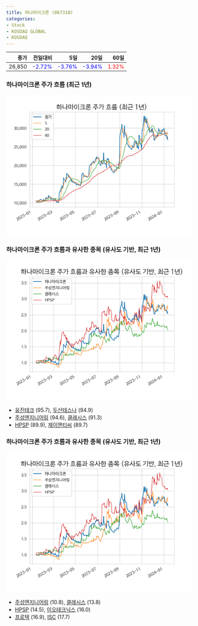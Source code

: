 ```yaml
---
title: 하나마이크론 (067310)
categories:
- Stock
- KOSDAQ GLOBAL
- KOSDAQ
---
```


|종가|전일대비|5일|20일|60일|
|---:|-------:|--:|---:|---:|
|26,850|<span style="color: blue">-2.72%</span>|<span style="color: blue">-3.76%</span>|<span style="color: blue">-3.94%</span>|<span style="color: red">1.32%</span>|

<!-- more -->
### 하나마이크론 주가 흐름 (최근 1년)
![067310](/assets/images/stock/067310.png)


### 하나마이크론 주가 흐름과 유사한 종목 (유사도 기반, 최근 1년)
![067310](/assets/images/stock/067310_sim.png)

- [유진테크](/084370/) (95.7), [두산테스나](/131970/) (94.9)
- [주성엔지니어링](/036930/) (94.6), [클래시스](/214150/) (91.3)
- [HPSP](/403870/) (89.9), [제이앤티씨](/204270/) (89.7)


### 하나마이크론 주가 흐름과 유사한 종목 (유사도 기반, 최근 1년)
![067310](/assets/images/stock/067310_sim.png)

- [주성엔지니어링](/036930/) (10.8), [클래시스](/214150/) (13.8)
- [HPSP](/403870/) (14.5), [이오테크닉스](/039030/) (16.0)
- [프로텍](/053610/) (16.9), [ISC](/095340/) (17.7)